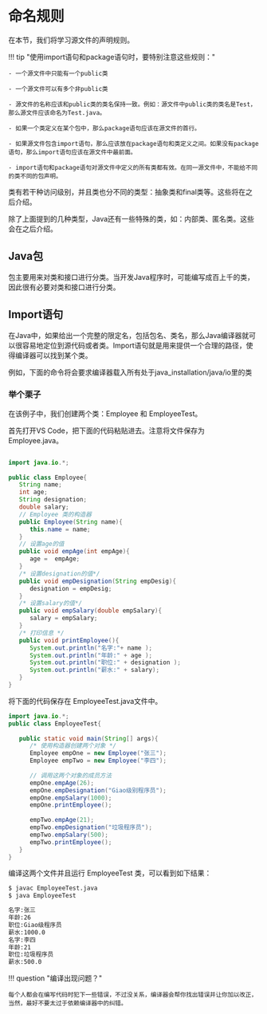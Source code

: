 # 命名规则
 
在本节，我们将学习源文件的声明规则。

!!! tip "使用import语句和package语句时，要特别注意这些规则："

    - 一个源文件中只能有一个public类

    - 一个源文件可以有多个非public类

    - 源文件的名称应该和public类的类名保持一致。例如：源文件中public类的类名是Test，那么源文件应该命名为Test.java。

    - 如果一个类定义在某个包中，那么package语句应该在源文件的首行。

    - 如果源文件包含import语句，那么应该放在package语句和类定义之间。如果没有package语句，那么import语句应该在源文件中最前面。

    - import语句和package语句对源文件中定义的所有类都有效。在同一源文件中，不能给不同的类不同的包声明。

类有若干种访问级别，并且类也分不同的类型：抽象类和final类等。这些将在之后介绍。

除了上面提到的几种类型，Java还有一些特殊的类，如：内部类、匿名类。这些会在之后介绍。

## Java包

包主要用来对类和接口进行分类。当开发Java程序时，可能编写成百上千的类，因此很有必要对类和接口进行分类。

## Import语句

在Java中，如果给出一个完整的限定名，包括包名、类名，那么Java编译器就可以很容易地定位到源代码或者类。Import语句就是用来提供一个合理的路径，使得编译器可以找到某个类。

例如，下面的命令将会要求编译器载入所有处于java_installation/java/io里的类

### 举个栗子

在该例子中，我们创建两个类：Employee 和 EmployeeTest。

首先打开VS Code，把下面的代码粘贴进去。注意将文件保存为 Employee.java。

```Java

import java.io.*;
 
public class Employee{
   String name;
   int age;
   String designation;
   double salary;
   // Employee 类的构造器
   public Employee(String name){
      this.name = name;
   }
   // 设置age的值
   public void empAge(int empAge){
      age =  empAge;
   }
   /* 设置designation的值*/
   public void empDesignation(String empDesig){
      designation = empDesig;
   }
   /* 设置salary的值*/
   public void empSalary(double empSalary){
      salary = empSalary;
   }
   /* 打印信息 */
   public void printEmployee(){
      System.out.println("名字:"+ name );
      System.out.println("年龄:" + age );
      System.out.println("职位:" + designation );
      System.out.println("薪水:" + salary);
   }
}
```

将下面的代码保存在 EmployeeTest.java文件中。

```Java
import java.io.*;
public class EmployeeTest{
 
   public static void main(String[] args){
      /* 使用构造器创建两个对象 */
      Employee empOne = new Employee("张三");
      Employee empTwo = new Employee("李四");
 
      // 调用这两个对象的成员方法
      empOne.empAge(26);
      empOne.empDesignation("Giao级别程序员");
      empOne.empSalary(1000);
      empOne.printEmployee();
 
      empTwo.empAge(21);
      empTwo.empDesignation("垃圾程序员");
      empTwo.empSalary(500);
      empTwo.printEmployee();
   }
}
```

编译这两个文件并且运行 EmployeeTest 类，可以看到如下结果：

```bash
$ javac EmployeeTest.java
$ java EmployeeTest 
```

```txt
名字:张三
年龄:26
职位:Giao级程序员
薪水:1000.0
名字:李四
年龄:21
职位:垃圾程序员
薪水:500.0

```

!!! question "编译出现问题？"

    每个人都会在编写代码时犯下一些错误，不过没关系，编译器会帮你找出错误并让你加以改正，当然，最好不要太过于依赖编译器中的纠错。

